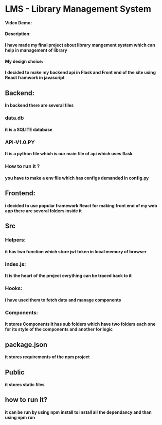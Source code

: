 # LMS - Library Management System
#### Video Demo:  <URL HERE>
#### Description:
#### I have made my final project about library mangement system which can help in management of library 
#### My design choice:
####  I decided to make my backend api in Flask and Front end of the site using React framwork in javascript 


## Backend:
#### In backend there are several files
### data.db
#### it is a SQLITE database
### API-V1.0.PY 
#### It is a python file which is our main file of api which uses flask
### How to run it ?
#### you have to make a env file which has configs demanded in config.py


## Frontend:
#### i decided to use popular framework React for making front end of my web app there are several folders inside it

## Src
### Helpers:
#### it has two function which store jwt token in local memory of browser
### index.js:
#### It is the heart of the project evrything can be traced back to it
### Hooks:
#### i have used them to fetch data and manage components
### Components:
#### it stores Components it has sub folders which have two folders each one for its style of the components and another for logic

## package.json
#### it stores requirements of the npm project

## Public
#### it stores static files


## how to run it?
#### it can be run by using npm install to install all the dependancy and than using npm run

